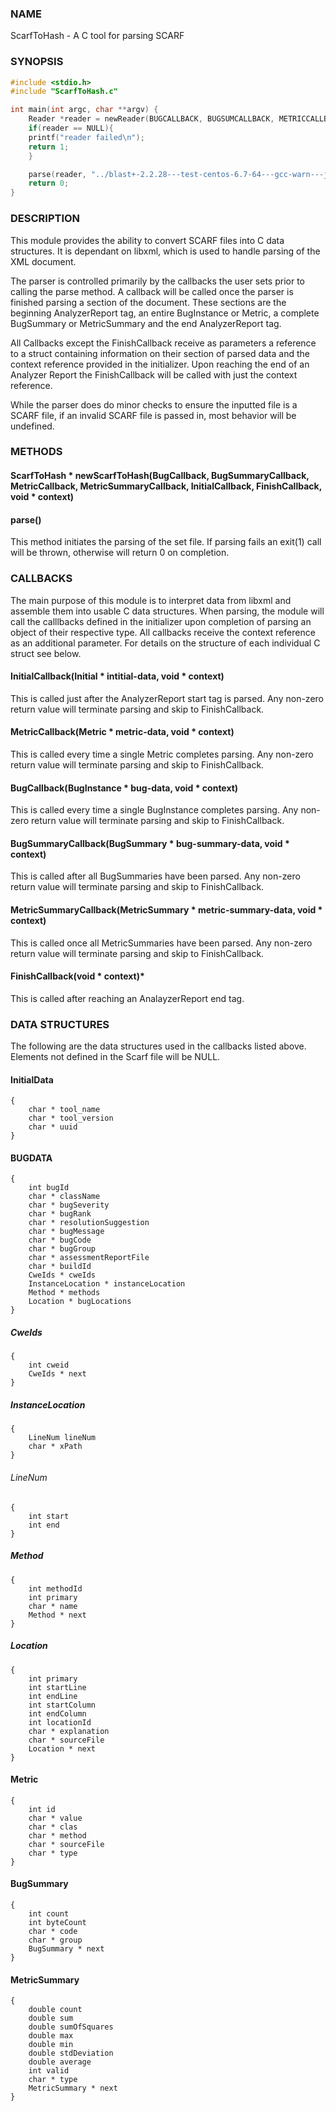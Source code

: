 ### NAME
ScarfToHash - A C tool for parsing SCARF
### SYNOPSIS
```c
#include <stdio.h>
#include "ScarfToHash.c"

int main(int argc, char **argv) {
    Reader *reader = newReader(BUGCALLBACK, BUGSUMCALLBACK, METRICCALLBACK, METRICSUMCALLBACK, INITIALCALLBACK, FINISHCALLBACK, CONTEXT);
    if(reader == NULL){
	printf("reader failed\n");
	return 1;
    }

    parse(reader, "../blast+-2.2.28---test-centos-6.7-64---gcc-warn---justparse/parsed_results.xml");
    return 0;
}
```
### DESCRIPTION
This module provides the ability to convert SCARF files into C data structures. It is dependant on libxml, which is used to handle parsing of the XML document.

The parser is controlled primarily by the callbacks the user sets prior to calling the parse method. A callback will be called once the parser is finished parsing a section of the document. These sections are the beginning AnalyzerReport tag, an entire BugInstance or Metric, a complete BugSummary or MetricSummary and the end AnalyzerReport tag.

All Callbacks except the FinishCallback receive as parameters a reference to a struct containing information on their section of parsed data and the context reference provided in the initializer. Upon reaching the end of an Analyzer Report the FinishCallback  will be called with just the context reference.

While the parser does do minor checks to ensure the inputted file is a SCARF file, if an invalid SCARF file is passed in, most behavior will be undefined.
### METHODS
#### ScarfToHash * newScarfToHash(BugCallback, BugSummaryCallback, MetricCallback, MetricSummaryCallback, InitialCallback, FinishCallback, void * context)

####

####

####

#### parse()
This method initiates the parsing of the set file. If parsing fails an exit(1) call will be thrown, otherwise will return 0 on completion.

####


### CALLBACKS
The main purpose of this module is to interpret data from libxml and assemble them into usable C data structures. When parsing, the module will call the calllbacks defined in the initializer upon completion of parsing an object of their respective type. All callbacks receive the context reference as an additional parameter. For details on the structure of each individual C struct see below.

#### InitialCallback(Initial * intitial-data, void * context)
This is called just after the AnalyzerReport start tag is parsed. Any non-zero return value will terminate parsing and skip to FinishCallback.

#### MetricCallback(Metric * metric-data, void * context)
This is called every time a single Metric completes parsing. Any non-zero return value will terminate parsing and skip to FinishCallback.

#### BugCallback(BugInstance * bug-data, void * context)
This is called every time a single BugInstance completes parsing. Any non-zero return value will terminate parsing and skip to FinishCallback.

#### BugSummaryCallback(BugSummary * bug-summary-data, void * context)
This is called after all BugSummaries have been parsed. Any non-zero return value will terminate parsing and skip to FinishCallback.

#### MetricSummaryCallback(MetricSummary * metric-summary-data, void * context)
This is called once all MetricSummaries have been parsed. Any non-zero return value will terminate parsing and skip to FinishCallback.

#### FinishCallback(void * context)*
This is called after reaching an AnalayzerReport end tag.


### DATA STRUCTURES

The following are the data structures used in the callbacks listed above. Elements not defined in the Scarf file will be NULL.

#### InitialData
```
{
    char * tool_name
    char * tool_version
    char * uuid
} 
```
#### BUGDATA
```
{
    int bugId
    char * className
    char * bugSeverity
    char * bugRank
    char * resolutionSuggestion
    char * bugMessage
    char * bugCode
    char * bugGroup
    char * assessmentReportFile
    char * buildId
    CweIds * cweIds
    InstanceLocation * instanceLocation
    Method * methods
    Location * bugLocations
}
```
##### CweIds
```
{
    int cweid
    CweIds * next
}
```
##### InstanceLocation
```
{
    LineNum lineNum
    char * xPath
}
```
###### LineNum
```
{
    int start
    int end
}
```
##### Method
```
{
    int methodId
    int primary
    char * name
    Method * next
}
```
##### Location
```
{
    int primary
    int startLine
    int endLine
    int startColumn
    int endColumn
    int locationId
    char * explanation
    char * sourceFile
    Location * next
}
```
#### Metric
```
{
    int id
    char * value
    char * clas
    char * method
    char * sourceFile
    char * type
}
```

#### BugSummary
```
{
    int count
    int byteCount
    char * code
    char * group
    BugSummary * next
}
```

#### MetricSummary
```
{
    double count
    double sum
    double sumOfSquares
    double max
    double min
    double stdDeviation
    double average
    int valid
    char * type
    MetricSummary * next
}
```


